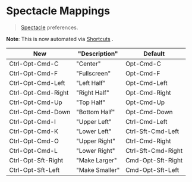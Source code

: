 # Spectacle Mappings

> [Spectacle](https://www.spectacleapp.com/) preferences.

**Note**: This is now automated via [Shortcuts][s] .

|        New         | "Description"  |      Default       |
|--------------------|----------------|--------------------|
| Ctrl-Opt-Cmd-C     | "Center"       | Opt-Cmd-C          |
| Ctrl-Opt-Cmd-F     | "Fullscreen"   | Opt-Cmd-F          |
| Ctrl-Opt-Cmd-Left  | "Left Half"    | Opt-Cmd-Left       |
| Ctrl-Opt-Cmd-Right | "Right Half"   | Opt-Cmd-Right      |
| Ctrl-Opt-Cmd-Up    | "Top Half"     | Opt-Cmd-Up         |
| Ctrl-Opt-Cmd-Down  | "Bottom Half"  | Opt-Cmd-Down       |
| Ctrl-Opt-Cmd-I     | "Upper Left"   | Ctrl-Cmd-Left      |
| Ctrl-Opt-Cmd-K     | "Lower Left"   | Ctrl-Sft-Cmd-Left  |
| Ctrl-Opt-Cmd-O     | "Upper Right"  | Ctrl-Cmd-Right     |
| Ctrl-Opt-Cmd-L     | "Lower Right"  | Ctrl-Sft-Cmd-Right |
| Ctrl-Opt-Sft-Right | "Make Larger"  | Cmd-Opt-Sft-Right  |
| Ctrl-Opt-Sft-Left  | "Make Smaller" | Cmd-Opt-Sft-Left   |

[s]: /Shortcuts.json
